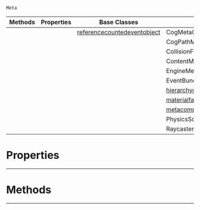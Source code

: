  `Meta`

|Methods|Properties|Base Classes|Derived Classes|
|---|---|---|---|
| | |[referencecountedeventobject](https://github.com/ZilchEngine/ZilchDocs/blob/master/code_reference/class_reference/referencecountedeventobject.markdown)|CogMetaComposition|
| | | |CogPathMetaComposition|
| | | |CollisionFilterMetaComposition|
| | | |ContentMetaComposition|
| | | |EngineMetaComposition|
| | | |EventBundleMetaComposition|
| | | |[hierarchycomposition](https://github.com/ZilchEngine/ZilchDocs/blob/master/code_reference/class_reference/hierarchycomposition.markdown)|
| | | |[materialfactory](https://github.com/ZilchEngine/ZilchDocs/blob/master/code_reference/class_reference/materialfactory.markdown)|
| | | |[metacompositionwrapper](https://github.com/ZilchEngine/ZilchDocs/blob/master/code_reference/class_reference/metacompositionwrapper.markdown)|
| | | |PhysicsSolverConfigMetaComposition|
| | | |RaycasterMetaComposition|


 #  Properties


---  
 #  Methods


---  
 

 